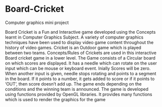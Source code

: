 # Board-Cricket
Computer graphics mini project

Board Cricket is a Fun and Interactive game developed using the Concepts learnt in Computer Graphics Subject.
A variety of computer graphics techniques have been used to display video game content throughout the history of video games. Cricket is an Outdoor game which is played between two teams. Concepts/Rules of Crickets are used in this interactive Board cricket game in a lower level.
The Game consists of a Circular board on which scores are displayed. It has a needle which can rotate on the user input which can be mouse or keyboard event. Inially Scores will be zero. When another input is given, needle stops rotating and points to a segment in the board. If it points to a number, it gets added to score or if it points to ‘OUT’, then score doesn’t add up. The game ends depending on the conditions and the winning team is announced.
The game is developed using functions provided by OpenGL libraries. It provides many functions which is used to render the graphics for the game 
